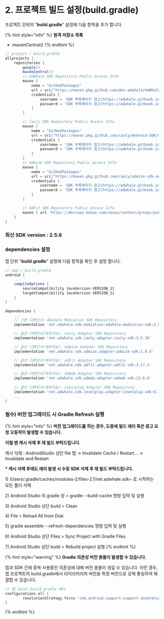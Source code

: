 # 2. 프로젝트 빌드 설정(build.gradle)

프로젝트 단위의 "**build.gradle**" 설정에 다음 항목을 추가 합니다.

{% hint style="info" %}
**원격 저장소 목록**

* mavenCentral()
{% endhint %}

```gradle
// project / build.gradle
allprojects {
    repositories {
        google()
        mavenCentral()
        // AdWhale SDK Repository Public Access Info
        maven {
            name = "GitHubPackages"
            url = uri("https://maven.pkg.github.com/dev-adwhale/AdWhaleAndroid/SDK")
            credentials {
                username = 'SDK 부록페이지 참고(https://adwhale.gitbook.io/sdk-android-appendix)'
                password = 'SDK 부록페이지 참고(https://adwhale.gitbook.io/sdk-android-appendix)'
            }
        }

        // Cauly SDK Repository Public Access Info
        maven {
            name = "GitHubPackages"
            url = uri("https://maven.pkg.github.com/cauly/Android-SDK/SDK")
            credentials {
                username = 'SDK 부록페이지 참고(https://adwhale.gitbook.io/sdk-android-appendix)'
                password = 'SDK 부록페이지 참고(https://adwhale.gitbook.io/sdk-android-appendix)'
            }
        }
        // Admize SDK Repository Public Access Info
        maven {
            name = "GitHubPackages"
            url = uri("https://maven.pkg.github.com/cauly/admize-sdk-android/SDK")
            credentials {
                username = 'SDK 부록페이지 참고(https://adwhale.gitbook.io/sdk-android-appendix)'
                password = 'SDK 부록페이지 참고(https://adwhale.gitbook.io/sdk-android-appendix)'
            }
        }

        // AdFit SDK Repository Public Access Info
        maven { url 'https://devrepo.kakao.com/nexus/content/groups/public/' }
    }
}
```

### 최신 SDK version : 2.5.6

### dependencies 설정

앱 단위 "**build.gradle**" 설정에 다음 항목을 확인 후 설정 합니다.&#x20;

```gradle
// app / build.gradle
android {
    ...
    compileOptions {
        sourceCompatibility JavaVersion.VERSION_11
        targetCompatibility JavaVersion.VERSION_11
    }
}

dependencies {
    ...
    // 기본 디펜던시: ADwhale Mediation SDK Repository
    implementation 'net.adwhale.sdk.mediation:adwhale-mediation-sdk:2.5.6'

    // 옵션 디펜던시(제외가능): Cauly Adapter SDK Repository
    implementation 'net.adwhale.sdk.cauly.adapter:cauly-sdk:3.5.36'

    // 옵션 디펜던시(제외가능): Admize Adapter SDK Repository
    implementation 'net.adwhale.sdk.admize.adapter:admize-sdk:1.0.5'

    // 옵션 디펜던시(제외가능): AdFit Adapter SDK Repository
    implementation 'net.adwhale.sdk.adfit.adapter:adfit-sdk:3.17.2'

    // 옵션 디펜던시(제외가능): Admob Adapter SDK Repository
    implementation 'net.adwhale.sdk.admob.adapter:admob-sdk:23.6.0'
    
    // 옵션 디펜던시(제외가능): Levelplay Adapter SDK Repository
    implementation 'net.adwhale.sdk.levelplay.adapter:levelplay-sdk:8.7.0'    
    ...    
}

```

### 필수) 버전 업그레이드 시 Gradle Refresh 실행

{% hint style="info" %}
**버전 업그레이드를 하는 경우, 도중에 빌드 에러 혹은 광고 요청 오동작이 발생할 수 있습니다.**

**이럴 땐 캐시 삭제 후 재 빌드 부탁드립니다.**

캐시 삭제 : AndroidStudio 상단 file 탭 → Invalidate Cache / Restart... → Invalidate and Restart

&#x20;

**\* 캐시 삭제 후에도 에러 발생 시 수동 SDK 삭제 후 재 빌드 부탁드립니다.**&#x20;

1\) /Users/.gradle/caches/modules-2/files-2.1/net.adwhale.sdk\~ 로 시작하는 모든 폴더 삭제

2\) Android Studio 의 gradle 창 > gradle --build-cache 명령 입력 및 실행&#x20;

3\) Android Studio 상단 build > Clean&#x20;

4\) File > Reload All from Disk

5\) gradle assemble --refresh-dependencies 명령 입력 및 실행&#x20;

6\) Android Studio 상단 Files > Sync Project with Gradle Files&#x20;

7\) Android Studio 상단 build > Rebuild project 실행
{% endhint %}

{% hint style="warning" %}
**Gradle 의존성 버전 충돌이 발생할 수 있습니다.**

앱과 SDK 간에 중복 사용중인 의존성에 대해 버전 충돌이 생길 수 있습니다. 이런 경우, 앱 프로젝트의 build.gradle에서 라이브러리의 버전을 특정 버전으로 강제 통일하여 해결할 수 있습니다.

```gradle
// 앱 level build.gradle 예시
configurations.all {
        resolutionStrategy.force 'com.android.support:support-annotations:23.4.0' // 충돌나는 com.android.support:support-annotations 의존성 버전을 23.4.0 버전으로 강제 통일
}

```
{% endhint %}

